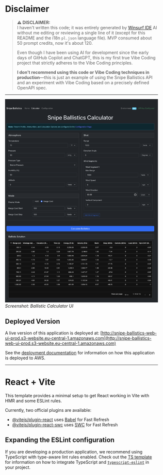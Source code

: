 # Disclaimer

> **⚠️ DISCLAIMER:**  
> I haven't written this code; it was entirely generated by [Winsurf IDE](https://windsurf.com/refer?referral_code=96067884f6) AI without me editing or reviewing a single line of it (except for this README and the i18n `pl.json` language file). MVP consumed about 50 prompt credits, now it's about 120.
>
> Even though I have been using AI for development since the early days of GitHub Copilot and ChatGPT, this is my first true Vibe Coding project that strictly adheres to the Vibe Coding principles.  
>
> **I don't recommend using this code or Vibe Coding techniques in production**—this is just an example of using the Snipe Ballistics API and an experiment with Vibe Coding based on a precisely defined OpenAPI spec.

---

![Calculator Screenshot](./calculator_screenshot.png)
*Screenshot: Ballistic Calculator UI*

## Deployed Version

A live version of this application is deployed at: [http://snipe-ballistics-web-ui-prod.s3-website.eu-central-1.amazonaws.com](http://snipe-ballistics-web-ui-prod.s3-website.eu-central-1.amazonaws.com)

See the [deployment documentation](./deployment/README.md) for information on how this application is deployed to AWS.

---

# React + Vite

This template provides a minimal setup to get React working in Vite with HMR and some ESLint rules.

Currently, two official plugins are available:

- [@vitejs/plugin-react](https://github.com/vitejs/vite-plugin-react/blob/main/packages/plugin-react) uses [Babel](https://babeljs.io/) for Fast Refresh
- [@vitejs/plugin-react-swc](https://github.com/vitejs/vite-plugin-react/blob/main/packages/plugin-react-swc) uses [SWC](https://swc.rs/) for Fast Refresh

## Expanding the ESLint configuration

If you are developing a production application, we recommend using TypeScript with type-aware lint rules enabled. Check out the [TS template](https://github.com/vitejs/vite/tree/main/packages/create-vite/template-react-ts) for information on how to integrate TypeScript and [`typescript-eslint`](https://typescript-eslint.io) in your project.
